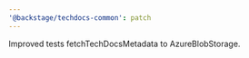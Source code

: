 ```yaml
---
'@backstage/techdocs-common': patch
---
```


Improved tests fetchTechDocsMetadata to AzureBlobStorage.
